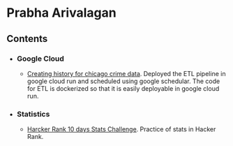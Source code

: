 # Prabha Arivalagan

## Contents

* ### Google Cloud
  * [Creating history for chicago crime data](https://github.com/prabha-git/chicago_crime/). Deployed the ETL pipeline in google cloud run and scheduled using google schedular. The code for ETL is dockerized so that it is easily deployable in google cloud run.

* ### Statistics
  * [Harcker Rank 10 days Stats Challenge](https://github.com/prabha-git/hackerrank_10daysofstats). Practice of stats in Hacker Rank.


<!--
**prabha-git/prabha-git** is a ✨ _special_ ✨ repository because its `README.md` (this file) appears on your GitHub profile.

Here are some ideas to get you started:

- 🔭 I’m currently working on ...
- 🌱 I’m currently learning ...
- 👯 I’m looking to collaborate on ...
- 🤔 I’m looking for help with ...
- 💬 Ask me about ...
- 📫 How to reach me: ...
- 😄 Pronouns: ...
- ⚡ Fun fact: ...
-->
